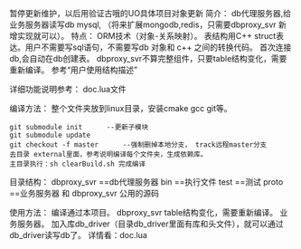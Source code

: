 暂停更新维护，以后用验证古哦的UO具体项目对象更新
简介：
	db代理服务器,给业务服务器读写db mysql, （将来扩展mongodb,redis，只需要dbproxy_svr 新增实现就可以）。
	特点：
		ORM技术（对象-关系映射）。
		表结构用C++ struct表达。用户不需要写sql语句，不需要写db 对象和 c++ 之间的转换代码。
		首次连接db,会自动在db创建表。
		dbproxy_svr不算完整组件，只要table结构变化，需要重新编译。 参考“用户使用结构描述”

详细功能说明参考： doc.lua文件	

编译方法：
	整个文件夹放到linux目录，安装cmake gcc git等。

	git submodule init      --更新子模块
	git submodule update			
	git checkout -f	master		--强制删掉本地分支， track远程master分支
	去目录 external里面，参考说明编译每个文件夹，生成依赖库。
	主目录执行：sh clearBuild.sh 完成编译


目录结构：
	dbproxy_svr              ==db代理服务器
	bin			             ==执行文件
	test 		             ==测试
	proto					 ==业务服务器 和 dbproxy_svr 公用的源码

使用方法：
	编译通过本项目。
	dbproxy_svr table结构变化，需要重新编译。
	业务服务器。 加入库db_driver（目录db_driver里面有库和头文件），就可以通过db_driver读写db了。
	详情看：doc.lua
